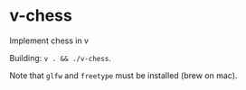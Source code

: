 # v-chess
Implement chess in v

Building: `v . && ./v-chess`.

Note that `glfw` and `freetype` must be installed (brew on mac).

